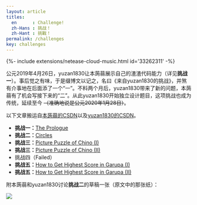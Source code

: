 ```yaml
---
layout: article
titles:
  en      : Challenge!
  zh-Hans : 挑战！
  zh-Hant : 挑戰！
permalink: /challenges
key: challenges
---
```


<div>{%- include extensions/netease-cloud-music.html id='33262311' -%}</div>

公元2019年4月26日，yuzan1830让本蒟蒻展示自己的渣渣代码能力（详见**挑战一**）。事后觉之有味，于是缀博文以记之，名曰《来自yuzan1830的挑战》，并煞有介事地在后面添了一个“一”。不料两个月后，yuzan1830带来了新的问题，本蒟蒻有了机会写接下来的“二”。从此yuzan1830开始独立设计题目，这项挑战也成为传统，延续至今 ~~（准确地说是公元2020年1月28日）~~。

以下文章搬运自[本蒟蒻的CSDN](https://blog.csdn.net/PHenning)以及[yuzan1830的CSDN](https://blog.csdn.net/Balllightnings)。

- **挑战一：**[The Prologue](https://p-henning.github.io/challenge-1)
- **挑战二：**[Circles](https://p-henning.github.io/challenge-2)
- **挑战三：**[Picture Puzzle of Chino (I)](https://p-henning.github.io/challenge-3-I)
- **挑战三：**[Picture Puzzle of Chino (II)](https://p-henning.github.io/challenge-3-II)
- 挑战四（Failed）
- **挑战五：**[How to Get Highest Score in Garupa (I)](https://p-henning.github.io/challenge-5-I)
- **挑战五：**[How to Get Highest Score in Garupa (II)](https://p-henning.github.io/challenge-5-II)

附本蒟蒻和yuzan1830讨论**挑战二**的草稿一张（原文中的那张纸）：

![](https://s1.ax1x.com/2020/03/23/87v8jf.jpg)
